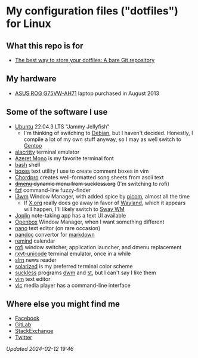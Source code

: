 # My configuration files ("dotfiles") for Linux

## What this repo is for

- [The best way to store your dotfiles: A bare Git repository](https://www.atlassian.com/git/tutorials/dotfiles)

## My hardware

- [ASUS ROG G75VW-AH71](https://rog.asus.com/articles/hands-on/asus-g75vw-gaming-laptop-overview/) laptop purchased in August 2013

## Some of the software I use

- [Ubuntu](https://ubuntu.com/download/desktop) 22.04.3 LTS "Jammy Jellyfish"
    - I'm thinking of switching to [Debian](https://www.debian.org/), but I haven't decided. Honestly, I compile a lot of my own stuff anyway, so I may as well switch to [Gentoo](https://www.gentoo.org/)
- [alacritty](https://alacritty.org/) terminal emulator
- [Azeret Mono](https://fonts.google.com/specimen/Azeret+Mono) is my favorite terminal font
- [bash](https://www.gnu.org/software/bash/) shell
- [boxes](https://boxes.thomasjensen.com/) text utility I use to create comment boxes in vim
- [Chordpro](https://www.chordpro.org/chordpro/) creates well-formatted song sheets from ascii text
- ~~[dmenu](https://tools.suckless.org/dmenu/) dynamic menu from suckless.org~~ (I'm switching to rofi)
- [fzf](https://github.com/junegunn/fzf) command-line fuzzy-finder
- [i3wm](https://i3wm.org/) Window Manager, with added spice by [picom](https://github.com/yshui/picom), almost all the time
    - If [X.org](https://x.org/wiki/) really does go away in favor of [Wayland](https://wayland.freedesktop.org/), which it appears will happen, I'll likely switch to [Sway WM](https://swaywm.org/)
- [Joplin](https://joplinapp.org/) note-taking app has a text UI available
- [Openbox](http://openbox.org/wiki/Main_Page) Window Manager, when I want something different
- [nano](https://www.nano-editor.org/) text editor (on rare occasion)
- [pandoc](https://pandoc.org/) convertor for [markdown](https://daringfireball.net/projects/markdown/)
- [remind](https://dianne.skoll.ca/projects/remind/) calendar
- [rofi](https://github.com/davatorium/rofi) window switcher, application launcher, and dmenu replacement
- [rxvt-unicode](http://software.schmorp.de/pkg/rxvt-unicode.html) terminal emulator, once in a while
- [slrn](https://slrn.info/) news reader
- [solarized](https://ethanschoonover.com/solarized/) is my preferred terminal color scheme
- [suckless](https://suckless.org/) programs [dwm](https://dwm.suckless.org/) and [st](https://st.suckless.org/), but I can't say I like them
- [vim](https://www.vim.org/) text editor
- [vlc](https://www.videolan.org/) media player has a command-line interface

## Where else you might find me

- [Facebook](https://www.facebook.com/michael.debusk.31)
- [GitLab](https://gitlab.com/mdebusk)
- [StackExchange](https://stackexchange.com/users/2998028/mdebusk)
- [Twitter](https://twitter.com/nlphilia)

*Updated 2024-02-12 19:46*
